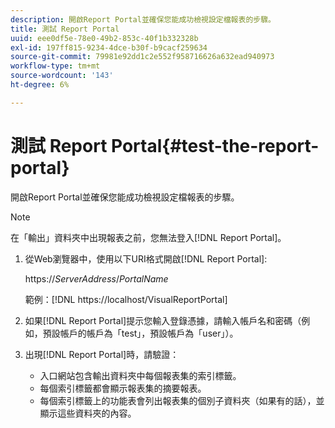 ```yaml
---
description: 開啟Report Portal並確保您能成功檢視設定檔報表的步驟。
title: 測試 Report Portal
uuid: eee0df5e-78e0-49b2-853c-40f1b332328b
exl-id: 197ff815-9234-4dce-b30f-b9cacf259634
source-git-commit: 79981e92dd1c2e552f958716626a632ead940973
workflow-type: tm+mt
source-wordcount: '143'
ht-degree: 6%

---
```


# 測試 Report Portal{#test-the-report-portal}

開啟Report Portal並確保您能成功檢視設定檔報表的步驟。

>[!NOTE]
>
>在「輸出」資料夾中出現報表之前，您無法登入[!DNL Report Portal]。

1. 從Web瀏覽器中，使用以下URI格式開啟[!DNL Report Portal]:

   https://*ServerAddress*/*PortalName*

   範例：[!DNL https://localhost/VisualReportPortal]

1. 如果[!DNL Report Portal]提示您輸入登錄憑據，請輸入帳戶名和密碼（例如，預設帳戶的帳戶為「test」，預設帳戶為「user」）。
1. 出現[!DNL Report Portal]時，請驗證：

   * 入口網站包含輸出資料夾中每個報表集的索引標籤。
   * 每個索引標籤都會顯示報表集的摘要報表。
   * 每個索引標籤上的功能表會列出報表集的個別子資料夾（如果有的話），並顯示這些資料夾的內容。
